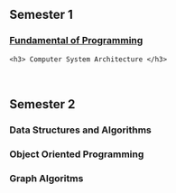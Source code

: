 
<!DOCTYPE html>
<html>
<body>

<h2 title="10.2020-02.2021"> Semester 1 </h2>
	<h3> <a href = "https://github.com/916-Maria-Popescu/Fundamental-of-Programming"> Fundamental of Programming </a> </h3>
    
	<h3> Computer System Architecture </h3>
<br>
<h2 title = "03.2021-05.2021"> Semester 2 </h2>
	<h3> Data Structures and Algorithms </h3>
	<h3> Object Oriented Programming </h3>
	<h3> Graph Algoritms </h3>
<br>

</body>
</html>
